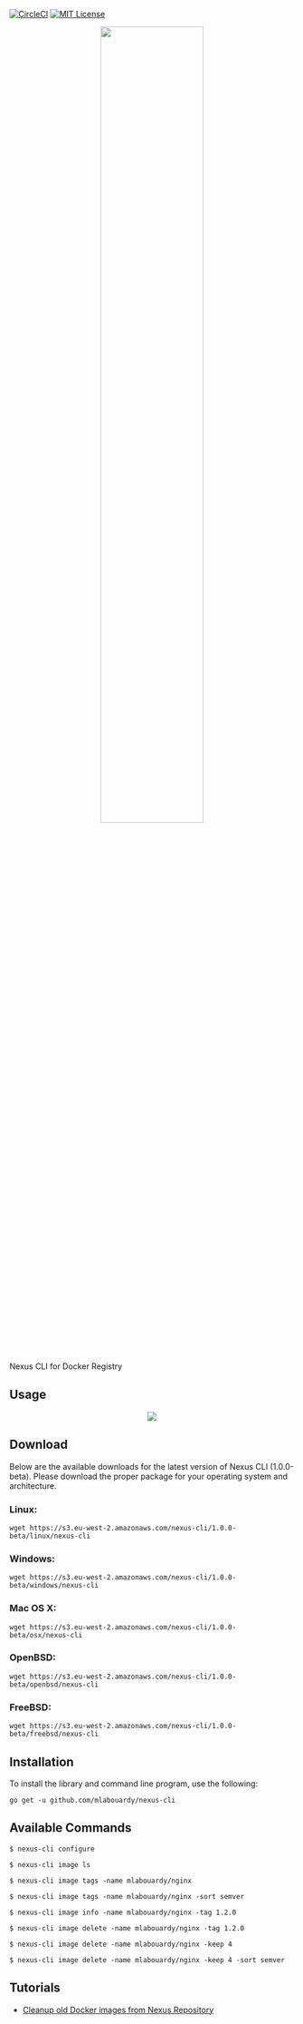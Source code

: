 [![CircleCI](https://circleci.com/gh/mlabouardy/nexus-cli.svg?style=svg)](https://circleci.com/gh/mlabouardy/nexus-cli) [![MIT License](http://img.shields.io/badge/license-MIT-blue.svg?style=flat)](LICENSE)

<div align="center">
<img src="logo.png" width="60%"/>
</div>

Nexus CLI for Docker Registry

## Usage

<div align="center">
<img src="example.png"/>
</div>

## Download

Below are the available downloads for the latest version of Nexus CLI (1.0.0-beta). Please download the proper package for your operating system and architecture.

### Linux:

```
wget https://s3.eu-west-2.amazonaws.com/nexus-cli/1.0.0-beta/linux/nexus-cli
```

### Windows:

```
wget https://s3.eu-west-2.amazonaws.com/nexus-cli/1.0.0-beta/windows/nexus-cli
```

### Mac OS X:

```
wget https://s3.eu-west-2.amazonaws.com/nexus-cli/1.0.0-beta/osx/nexus-cli
```

### OpenBSD:

```
wget https://s3.eu-west-2.amazonaws.com/nexus-cli/1.0.0-beta/openbsd/nexus-cli
```

### FreeBSD:

```
wget https://s3.eu-west-2.amazonaws.com/nexus-cli/1.0.0-beta/freebsd/nexus-cli
```

## Installation

To install the library and command line program, use the following:

```
go get -u github.com/mlabouardy/nexus-cli
```

## Available Commands

```
$ nexus-cli configure
```

```
$ nexus-cli image ls
```

```
$ nexus-cli image tags -name mlabouardy/nginx
```

```
$ nexus-cli image tags -name mlabouardy/nginx -sort semver
```

```
$ nexus-cli image info -name mlabouardy/nginx -tag 1.2.0
```

```
$ nexus-cli image delete -name mlabouardy/nginx -tag 1.2.0
```

```
$ nexus-cli image delete -name mlabouardy/nginx -keep 4
```

```
$ nexus-cli image delete -name mlabouardy/nginx -keep 4 -sort semver
```

## Tutorials

* [Cleanup old Docker images from Nexus Repository](http://www.blog.labouardy.com/cleanup-old-docker-images-from-nexus-repository/)
